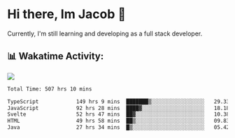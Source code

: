 # Hi there, Im Jacob 👋
Currently, I'm still learning and developing as a full stack developer.

## 📊 Wakatime Activity:

![](https://wakatime.com/share/@bfeff6fe-7f39-433c-bc17-53e716b9a274/c1084c79-5b1a-4658-a9e1-8a8ffabbc873.svg)

<!--START_SECTION:waka-->

```txt
Total Time: 507 hrs 10 mins

TypeScript            149 hrs 9 mins  ███████▒░░░░░░░░░░░░░░░░░   29.33 %
JavaScript            92 hrs 28 mins  ████▓░░░░░░░░░░░░░░░░░░░░   18.18 %
Svelte                52 hrs 47 mins  ██▓░░░░░░░░░░░░░░░░░░░░░░   10.38 %
HTML                  49 hrs 58 mins  ██▒░░░░░░░░░░░░░░░░░░░░░░   09.83 %
Java                  27 hrs 34 mins  █▒░░░░░░░░░░░░░░░░░░░░░░░   05.42 %
```

<!--END_SECTION:waka-->
